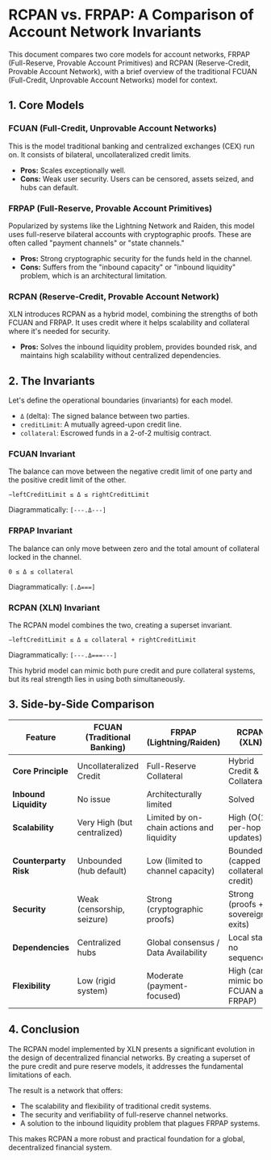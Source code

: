 # RCPAN vs. FRPAP: A Comparison of Account Network Invariants

This document compares two core models for account networks, FRPAP (Full-Reserve, Provable Account Primitives) and RCPAN (Reserve-Credit, Provable Account Network), with a brief overview of the traditional FCUAN (Full-Credit, Unprovable Account Networks) model for context.

## 1. Core Models

### FCUAN (Full-Credit, Unprovable Account Networks)

This is the model traditional banking and centralized exchanges (CEX) run on. It consists of bilateral, uncollateralized credit limits.

*   **Pros:** Scales exceptionally well.
*   **Cons:** Weak user security. Users can be censored, assets seized, and hubs can default.

### FRPAP (Full-Reserve, Provable Account Primitives)

Popularized by systems like the Lightning Network and Raiden, this model uses full-reserve bilateral accounts with cryptographic proofs. These are often called "payment channels" or "state channels."

*   **Pros:** Strong cryptographic security for the funds held in the channel.
*   **Cons:** Suffers from the "inbound capacity" or "inbound liquidity" problem, which is an architectural limitation.

### RCPAN (Reserve-Credit, Provable Account Network)

XLN introduces RCPAN as a hybrid model, combining the strengths of both FCUAN and FRPAP. It uses credit where it helps scalability and collateral where it's needed for security.

*   **Pros:** Solves the inbound liquidity problem, provides bounded risk, and maintains high scalability without centralized dependencies.

## 2. The Invariants

Let's define the operational boundaries (invariants) for each model.

*   `Δ` (delta): The signed balance between two parties.
*   `creditLimit`: A mutually agreed-upon credit line.
*   `collateral`: Escrowed funds in a 2-of-2 multisig contract.

### FCUAN Invariant

The balance can move between the negative credit limit of one party and the positive credit limit of the other.

`−leftCreditLimit ≤ Δ ≤ rightCreditLimit`

Diagrammatically:
`[---.Δ---]`

### FRPAP Invariant

The balance can only move between zero and the total amount of collateral locked in the channel.

`0 ≤ Δ ≤ collateral`

Diagrammatically:
`[.Δ===]`

### RCPAN (XLN) Invariant

The RCPAN model combines the two, creating a superset invariant.

`−leftCreditLimit ≤ Δ ≤ collateral + rightCreditLimit`

Diagrammatically:
`[---.Δ===---]`

This hybrid model can mimic both pure credit and pure collateral systems, but its real strength lies in using both simultaneously.

## 3. Side-by-Side Comparison

| Feature               | FCUAN (Traditional Banking)            | FRPAP (Lightning/Raiden)                  | RCPAN (XLN)                                |
| --------------------- | -------------------------------------- | ----------------------------------------- | ------------------------------------------ |
| **Core Principle**    | Uncollateralized Credit                | Full-Reserve Collateral                   | Hybrid Credit & Collateral                 |
| **Inbound Liquidity** | No issue                               | Architecturally limited                   | Solved                                     |
| **Scalability**       | Very High (but centralized)            | Limited by on-chain actions and liquidity | High (O(1) per-hop updates)                |
| **Counterparty Risk** | Unbounded (hub default)                | Low (limited to channel capacity)         | Bounded (capped at collateral + credit)    |
| **Security**          | Weak (censorship, seizure)             | Strong (cryptographic proofs)             | Strong (proofs + sovereign exits)          |
| **Dependencies**      | Centralized hubs                       | Global consensus / Data Availability      | Local state, no sequencers                 |
| **Flexibility**       | Low (rigid system)                     | Moderate (payment-focused)                | High (can mimic both FCUAN and FRPAP)      |

## 4. Conclusion

The RCPAN model implemented by XLN presents a significant evolution in the design of decentralized financial networks. By creating a superset of the pure credit and pure reserve models, it addresses the fundamental limitations of each.

The result is a network that offers:
*   The scalability and flexibility of traditional credit systems.
*   The security and verifiability of full-reserve channel networks.
*   A solution to the inbound liquidity problem that plagues FRPAP systems.

This makes RCPAN a more robust and practical foundation for a global, decentralized financial system.

